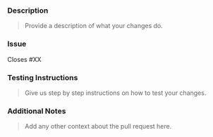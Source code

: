 ### Description
> Provide a description of what your changes do.

### Issue
Closes #XX

### Testing Instructions
> Give us step by step instructions on how to test your changes.

### Additional Notes
> Add any other context about the pull request here.
